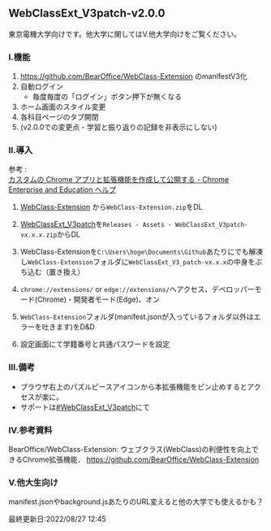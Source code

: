 ## WebClassExt_V3patch-v2.0.0

東京電機大学向けです。他大学に関してはⅤ.他大学向けをご覧ください。

### Ⅰ.機能
1. https://github.com/BearOffice/WebClass-Extension のmanifestV3化
2. 自動ログイン
   - 毎度毎度の「ログイン」ボタン押下が無くなる
3. ホーム画面のスタイル変更
4. 各科目ページのタブ開閉
5. (v2.0.0での変更点 - 学習と振り返りの記録を非表示にしない)

### Ⅱ.導入

参考 : <br>[カスタムの Chrome アプリと拡張機能を作成して公開する - Chrome Enterprise and Education ヘルプ](https://support.google.com/chrome/a/answer/2714278?hl=ja)

1. [WebClass-Extension](https://github.com/BearOffice/WebClass-Extension/releases) から`WebClass-Extension.zip`をDL
2. [WebClassExt_V3patch](https://github.com/Kokim-electronics/WebClassExt_V3patch/releases)を`Releases - Assets - WebClassExt_V3patch-vx.x.x.zip`からDL
3. WebClass-Extensionを`C:\Users\hoge\Documents\Github`あたりにでも解凍し`WebClass-Extension`フォルダに`WebClassExt_V3_patch-vx.x.x`の中身をぶち込む（置き換え）
4. `chrome://extensions/` or `edge://extensions/`へアクセス、デベロッパーモード(Chrome)・開発者モード(Edge)、オン

6. `WebClass-Extension`フォルダ(manifest.jsonが入っているフォルダ以外はエラーを吐きます)をD&D

7. 設定画面にて学籍番号と共通パスワードを設定

### Ⅲ.備考
- ブラウザ右上のパズルピースアイコンから本拡張機能をピン止めするとアクセスが楽に。
- サポートは[#WebClassExt_V3patch](https://twitter.com/search?q=%23WebClassExt_V3patch)にて

### Ⅳ.参考資料
BearOffice/WebClass-Extension: ウェブクラス(WebClass)の利便性を向上できるChrome拡張機能． https://github.com/BearOffice/WebClass-Extension 

### Ⅴ.他大生向け
manifest.jsonやbackground.jsあたりのURL変えると他の大学でも使えるかも？

最終更新日:2022/08/27 12:45